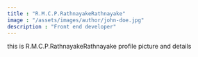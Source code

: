 ```yaml
---
title : "R.M.C.P.RathnayakeRathnayake"
image : "/assets/images/author/john-doe.jpg"
description : "Front end developer"
---
```


this is R.M.C.P.RathnayakeRathnayake profile picture and details
